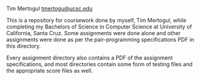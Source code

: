 #

Tim Mertogul
tmertogu@ucsc.edu

This is a repository for coursework done by myself, Tim Mertogul, while completing my Bachelors of Science in Computer Science at University of California, Santa Cruz.  Some assignments were done alone and other assignments were done as per the pair-programming specifications PDF in this directory.  

Every assignment directory also contains a PDF of the assignment specifications, and most directories contain some form of testing files and the appropriate score files as well.